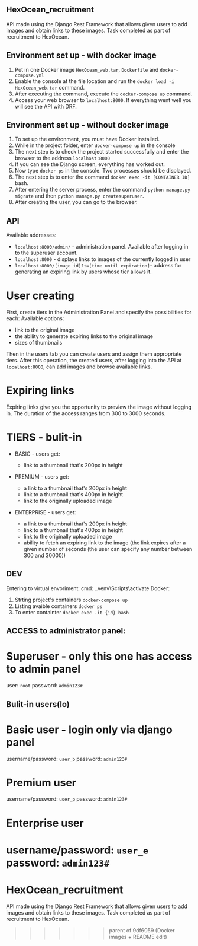 ## HexOcean_recruitment
 API made using the Django Rest Framework that allows given users to add images and obtain links to these images. Task completed as part of recruitment to HexOcean.
 
## Environment set up - with docker image
1. Put in one Docker image `HexOcean_web.tar`, `Dockerfile` and `docker-compose.yml`
2. Enable the console at the file location and run the `docker load -i HexOcean_web.tar` command.
3. After executing the command, execute the `docker-compose up` command.
4. Access your web browser to `localhost:8000`. If everything went well you will see the API with DRF.

## Environment set up - without docker image
1. To set up the environment, you must have Docker installed.
2. While in the project folder, enter `docker-compose up` in the console
3. The next step is to check the project started successfully and enter the browser to the address `localhost:8000`
4. If you can see the Django screen, everything has worked out.
5. Now type `docker ps` in the console. Two processes should be displayed.
6. The next step is to enter the command `docker exec -it [CONTAINER ID]` bash.
7. After entering the server process, enter the command `python manage.py migrate` and then `python manage.py createsuperuser`.
8. After creating the user, you can go to the browser.

## API
Available addresses:
- `localhost:8000/admin/` - administration panel. Available after logging in to the superuser account.
- `localhost:8000` - displays links to images of the currently logged in user
- `localhost:8000/[image id]?t=[time until expiration]`- address for generating an expiring link by users whose tier allows it.

# User creating
First, create tiers in the Administration Panel and specify the possibilities for each:
Available options:
- link to the original image
- the ability to generate expiring links to the original image
- sizes of thumbnails

Then in the users tab you can create users and assign them appropriate tiers. After this operation, the created users, after logging into the API at `localhost:8000`, can add images and browse available links.

# Expiring links
Expiring links give you the opportunity to preview the image without logging in. The duration of the access ranges from 300 to 3000 seconds.

# TIERS - bulit-in
- BASIC - users get:
    - link to a thumbnail that's 200px in height

- PREMIUM - users get:
    - a link to a thumbnail that's 200px in height
    - link to a thumbnail that's 400px in height
    - link to the originally uploaded image

- ENTERPRISE - users get:
    - a link to a thumbnail that's 200px in height
    - link to a thumbnail that's 400px in height
    - link to the originally uploaded image
    - ability to fetch an expiring link to the image (the link expires after a given number of seconds (the user can specify any number between 300 and 30000))

## DEV 
Entering to virtual envoriment:
cmd: .\.venv\Scripts\activate
Docker:
1. Strting project's containers `docker-compose up`
2. Listing avaible containers `docker ps`
3. To enter containter `docker exec -it {id} bash`
 

## ACCESS to administrator panel:
# Superuser - only this one has access to admin panel
user: `root`
password: `admin123#`

## Bulit-in users(lo)
# Basic user - login only via django panel
username/password: `user_b`
password: `admin123#`

# Premium user
username/password: `user_p`
password: `admin123#`

# Enterprise user
username/password: `user_e`
password: `admin123#`
=======
# HexOcean_recruitment
 API made using the Django Rest Framework that allows given users to add images and obtain links to these images. Task completed as part of recruitment to HexOcean.
>>>>>>> parent of 9df6059 (Docker images + README edit)
